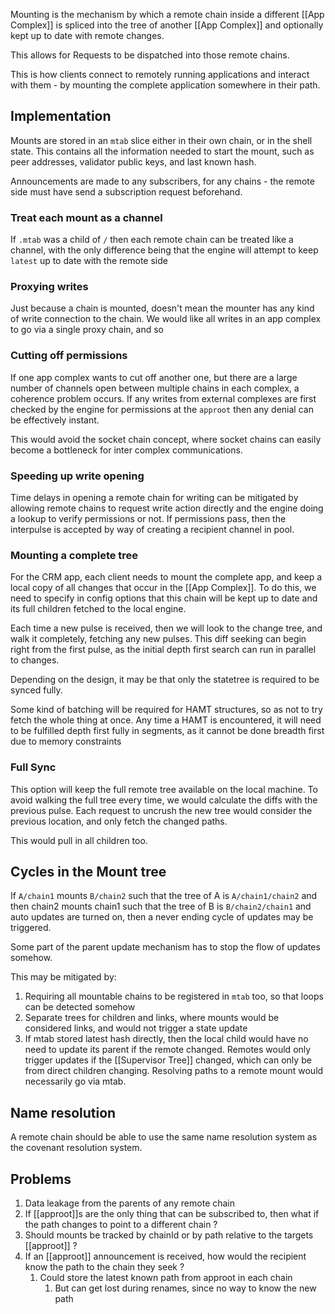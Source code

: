 Mounting is the mechanism by which a remote chain inside a different [[App Complex]] is spliced into the tree of another [[App Complex]] and optionally kept up to date with remote changes.

This allows for Requests to be dispatched into those remote chains.

This is how clients connect to remotely running applications and interact with them - by mounting the complete application somewhere in their path.

## Implementation
Mounts are stored in an `mtab` slice either in their own chain, or in the shell state.  This contains all the information needed to start the mount, such as peer addresses, validator public keys, and last known hash.

Announcements are made to any subscribers, for any chains - the remote side must have send a subscription request beforehand.

### Treat each mount as a channel
If `.mtab` was a child of `/` then each remote chain can be treated like a channel, with the only difference being that the engine will attempt to keep `latest` up to date with the remote side

### Proxying writes
Just because a chain is mounted, doesn't mean the mounter has any kind of write connection to the chain.  We would like all writes in an app complex to go via a single proxy chain, and so 

### Cutting off permissions
If one app complex wants to cut off another one, but there are a large number of channels open between multiple chains in each complex, a coherence problem occurs.  If any writes from external complexes are first checked by the engine for permissions at the `approot` then any denial can be effectively instant.  

This would avoid the socket chain concept, where socket chains can easily become a bottleneck for inter complex communications.

### Speeding up write opening
Time delays in opening a remote chain for writing can be mitigated by allowing remote chains to request write action directly and the engine doing a lookup to verify permissions or not.  If permissions pass, then the interpulse is accepted by way of creating a recipient channel in pool.

### Mounting a complete tree
For the CRM app, each client needs to mount the complete app, and keep a local copy of all changes that occur in the [[App Complex]]. To do this, we need to specify in config options that this chain will be kept up to date and its full children fetched to the local engine.

Each time a new pulse is received, then we will look to the change tree, and walk it completely, fetching any new pulses.  This diff seeking can begin right from the first pulse, as the initial depth first search can run in parallel to changes.

Depending on the design, it may be that only the statetree is required to be synced fully.

Some kind of batching will be required for HAMT structures, so as not to try fetch the whole thing at once.  Any time a HAMT is encountered, it will need to be fulfilled depth first fully in segments, as it cannot be done breadth first due to memory constraints

### Full Sync
This option will keep the full remote tree available on the local machine.  To avoid walking the full tree every time, we would calculate the diffs with the previous pulse.  Each request to uncrush the new tree would consider the previous location, and only fetch the changed paths.

This would pull in all children too.

## Cycles in the Mount tree
If `A/chain1` mounts `B/chain2` such that the tree of A is `A/chain1/chain2` and then chain2 mounts chain1 such that the tree of B is `B/chain2/chain1` and auto updates are turned on, then a never ending cycle of updates may be triggered.

Some part of the parent update mechanism has to stop the flow of updates somehow.

This may be mitigated by:
1. Requiring all mountable chains to be registered in `mtab` too, so that loops can be detected somehow
2. Separate trees for children and links, where mounts would be considered links, and would not trigger a state update
3. If mtab stored latest hash directly, then the local child would have no need to update its parent if the remote changed.  Remotes would only trigger updates if the [[Supervisor Tree]] changed, which can only be from direct children changing.  Resolving paths to a remote mount would necessarily go via mtab.

## Name resolution
A remote chain should be able to use the same name resolution system as the covenant resolution system.

## Problems
1. Data leakage from the parents of any remote chain
2. If [[approot]]s are the only thing that can be subscribed to, then what if the path changes to point to a different chain ?
3. Should mounts be tracked by chainId or by path relative to the targets [[approot]] ?
4. If an [[approot]] announcement is received, how would the recipient know the path to the chain they seek ?
	1. Could store the latest known path from approot in each chain
		1. But can get lost during renames, since no way to know the new path